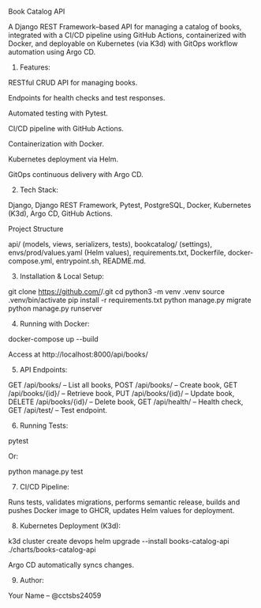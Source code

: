 Book Catalog API

A Django REST Framework–based API for managing a catalog of books, integrated with a CI/CD pipeline using GitHub Actions, containerized with Docker, and deployable on Kubernetes (via K3d) with GitOps workflow automation using Argo CD.

1. Features:

RESTful CRUD API for managing books.

Endpoints for health checks and test responses.

Automated testing with Pytest.

CI/CD pipeline with GitHub Actions.

Containerization with Docker.

Kubernetes deployment via Helm.

GitOps continuous delivery with Argo CD.

2. Tech Stack:

Django, Django REST Framework, Pytest, PostgreSQL, Docker, Kubernetes (K3d), Argo CD, GitHub Actions.

Project Structure

api/ (models, views, serializers, tests), bookcatalog/ (settings), envs/prod/values.yaml (Helm values), requirements.txt, Dockerfile, docker-compose.yml, entrypoint.sh, README.md.

3. Installation & Local Setup:

git clone https://github.com/<your-username>/<repo-name>.git
cd <repo-name>
python3 -m venv .venv
source .venv/bin/activate
pip install -r requirements.txt
python manage.py migrate
python manage.py runserver

4. Running with Docker:

docker-compose up --build

Access at http://localhost:8000/api/books/

5. API Endpoints:

GET /api/books/ – List all books, POST /api/books/ – Create book, GET /api/books/{id}/ – Retrieve book, PUT /api/books/{id}/ – Update book, DELETE /api/books/{id}/ – Delete book, GET /api/health/ – Health check, GET /api/test/ – Test endpoint.

6. Running Tests:

pytest

Or:

python manage.py test

7. CI/CD Pipeline:

Runs tests, validates migrations, performs semantic release, builds and pushes Docker image to GHCR, updates Helm values for deployment.

8. Kubernetes Deployment (K3d):

k3d cluster create devops
helm upgrade --install books-catalog-api ./charts/books-catalog-api

Argo CD automatically syncs changes.


9. Author:

Your Name – @cctsbs24059